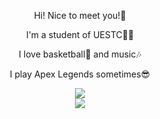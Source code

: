 <div align="center">
  <p>Hi! Nice to meet you!👋</p>
  <p>I'm a student of UESTC👨‍🎓</p>
  <p>I love basketball🏀 and music🎶</p>
  <p>I play Apex Legends sometimes😎</p>
</div>

<div align="center">
  <img src="https://github-readme-stats.vercel.app/api?username=yudanzhizhi&theme=cobalt" />
</div>

<div align="center">
  <img src="https://github-readme-activity-graph.vercel.app/graph?username=yudanzhizhi&theme=react-dark&days=30" />
</div>


<!--
**yudanzhizhi/yudanzhizhi** is a ✨ _special_ ✨ repository because its `README.md` (this file) appears on your GitHub profile.

Here are some ideas to get you started:

- 🔭 I’m currently working on ...
- 🌱 I’m currently learning ...
- 👯 I’m looking to collaborate on ...
- 🤔 I’m looking for help with ...
- 💬 Ask me about ...
- 📫 How to reach me: ...
- 😄 Pronouns: ...
- ⚡ Fun fact: ...
-->
